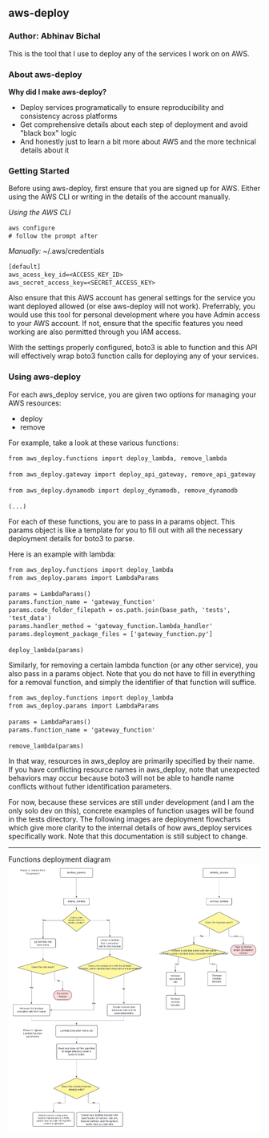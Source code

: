<h2>aws-deploy</h2>

<h3>Author: Abhinav Bichal</h3>

<p>This is the tool that I use to deploy any of the services I work on on AWS.</p>

<h3>About aws-deploy</h3>
<p><strong>Why did I make aws-deploy?</strong></p>
<ul>
    <li>Deploy services programatically to ensure reproducibility and consistency across platforms</li>
    <li>Get comprehensive details about each step of deployment and avoid "black box" logic</li>
    <li>And honestly just to learn a bit more about AWS and the more technical details about it</li>
</ul>

<h3>Getting Started</h3>

<p>Before using aws-deploy, first ensure that you are signed up for AWS. Either using the AWS CLI or writing in the details of the account manually.</p>

<i>Using the AWS CLI</i>
```
aws configure
# follow the prompt after
```

<i>Manually:</i>
~/.aws/credentials
```
[default]
aws_acess_key_id=<ACCESS_KEY_ID>
aws_secret_access_key=<SECRET_ACCESS_KEY>
```

<p>Also ensure that this AWS account has general settings for the service you want deployed allowed (or else aws-deploy will not work). Preferrably, you would use this tool for personal development where you have Admin access to your
AWS account. If not, ensure that the specific features you need working are also permitted through you IAM access.</p>

<p>With the settings properly configured, boto3 is able to function and this API will effectively wrap boto3 function calls for deploying any of your services.</p>

<h3>Using aws-deploy</h3>

<p>For each aws_deploy service, you are given two options for managing your AWS resources:</p>
<ul>
    <li>deploy</li>
    <li>remove</li>
</ul>

<p>For example, take a look at these various functions:</p>


```
from aws_deploy.functions import deploy_lambda, remove_lambda

from aws_deploy.gateway import deploy_api_gateway, remove_api_gateway

from aws_deploy.dynamodb import deploy_dynamodb, remove_dynamodb

(...)
```

<p>For each of these functions, you are to pass in a params object. This params object is like a template for you to fill out with all the necessary deployment details for boto3 to parse.</p>

<p>Here is an example with lambda:</p>

```
from aws_deploy.functions import deploy_lambda
from aws_deploy.params import LambdaParams

params = LambdaParams()
params.function_name = 'gateway_function'
params.code_folder_filepath = os.path.join(base_path, 'tests', 'test_data')
params.handler_method = 'gateway_function.lambda_handler'
params.deployment_package_files = ['gateway_function.py']

deploy_lambda(params)
```

<p>Similarly, for removing a certain lambda function (or any other service), you also pass in a params object. Note that you do not have to fill in everything for a removal function, and simply the identifier of that function will suffice.</p>

```
from aws_deploy.functions import deploy_lambda
from aws_deploy.params import LambdaParams

params = LambdaParams()
params.function_name = 'gateway_function'

remove_lambda(params)
```

<p>In that way, resources in aws_deploy are primarily specified by their name. If you have conflicting resource names in aws_deploy, note that unexpected behaviors may occur because boto3 will not be able to handle name conflicts without futher identification parameters.</p>


<p>For now, because these services are still under development (and I am the only solo dev on this), concrete examples of function usages will be found in the tests directory. The following images are deployment flowcharts which give more clarity to the internal details of how aws_deploy services specifically work. Note that this documentation is still subject to change.</p>


---
Functions deployment diagram
![functions](./assets/functions_flowchart.png)